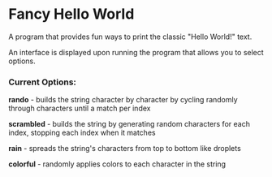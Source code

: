 # Fancy Hello World
A program that provides fun ways to print the classic "Hello World!" text.

An interface is displayed upon running the program that allows you to select options.

### Current Options:
**rando** - builds the string character by character by cycling randomly through characters until a match per index

**scrambled** - builds the string by generating random characters for each index, stopping each index when it matches

**rain** - spreads the string's characters from top to bottom like droplets

**colorful** - randomly applies colors to each character in the string

